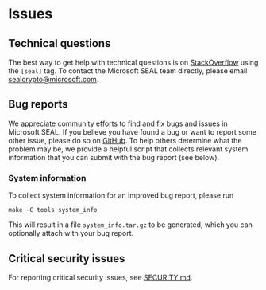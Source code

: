 # Issues 

## Technical questions

The best way to get help with technical questions is on 
[StackOverflow](https://stackoverflow.com/questions/tagged/seal) using the `[seal]` 
tag. To contact the Microsoft SEAL team directly, please email
[sealcrypto@microsoft.com](mailto:sealcrypto@microsoft.com).

## Bug reports

We appreciate community efforts to find and fix bugs and issues in Microsoft SEAL. 
If you believe you have found a bug or want to report some other issue, please 
do so on [GitHub](https://github.com/Microsoft/SEAL/issues). To help others
determine what the problem may be, we provide a helpful script that collects
relevant system information that you can submit with the bug report (see below).

### System information

To collect system information for an improved bug report, please run
```
make -C tools system_info
```
This will result in a file `system_info.tar.gz` to be generated, which you can 
optionally attach with your bug report.

## Critical security issues

For reporting critical security issues, see [SECURITY.md](SECURITY.md).
